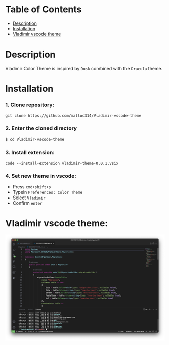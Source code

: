 # Table of Contents
- [Description](#description "Description")
- [Installation](#installation "Installation")
- [Vladimir vscode theme](#vladimir-vscode-theme "Vladimir vscode theme")


# Description
Vladimir Color Theme is inspired by `Dusk` combined with the `Dracula` theme.

# Installation
### 1. Clone repository:
```
git clone https://github.com/malloc314/Vladimir-vscode-theme
```
### 2. Enter the cloned directory
```
$ cd Vladimir-vscode-theme
```
### 3. Install extension:
```
code --install-extension vladimir-theme-0.0.1.vsix
```
### 4. Set new theme in vscode:
+ Press `cmd+shift+p`
+ Typein `Preferences: Color Theme`
+ Select `Vladimir`
+ Confirm `enter`

# Vladimir vscode theme:

![](https://raw.githubusercontent.com/malloc314/Vladimir-vscode-theme/master/vladimir-theme.png)
